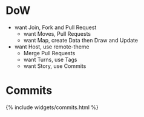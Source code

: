 ---
---

# DoW

- want Join, Fork and Pull Request
  - want Moves, Pull Requests
  - want Map, create Data then Draw and Update
- want Host, use remote-theme
  - Merge Pull Requests
  - want Turns, use Tags
  - want Story, use Commits

# Commits

{% include widgets/commits.html %}
